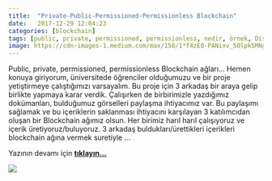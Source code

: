 ```yaml
---
title:  "Private-Public-Permissioned-Permissionless Blockchain"
date:   2017-12-29 12:04:23
categories: [blockchain]
tags: [public, private, permissioned, permissionless, nedir, örnek, Distributed, Legder, Blockchain, Bitcoin, Block, Mehmet Cem Yücel, Mehmet, Cem, Yucel, Yücel, blockchainturk, blockchainturk.net]
image: https://cdn-images-1.medium.com/max/150/1*f4zE0-PANixv_5Olpk5MNg.jpeg
---
```

Public, private, permissioned, permissionless Blockchain ağları... Hemen konuya giriyorum, üniversitede öğrenciler olduğumuzu ve bir proje yetiştirmeye çalıştığımızı varsayalım. Bu proje için 3 arkadaş bir araya gelip birlikte yapmaya karar verdik. Çalışırken de birbirimizle yazdığımız dokümanları, bulduğumuz görselleri paylaşma ihtiyacımız var. Bu paylaşımı sağlamak ve bu içeriklerin saklanması ihtiyacını karşılayan 3 katılımcıdan oluşan bir Blockchain ağımız olsun. Her birimiz harıl harıl çalışıyoruz ve içerik üretiyoruz/buluyoruz. 3 arkadaş buldukları/ürettikleri içerikleri blockchain ağına vermek suretiyle ...

Yazının devamı için 
<a style="font-weight:bold" href="https://medium.com/blockchainturk/22142e8af5cf?utm_source=mehmetcemyucel.com&utm_medium=refferal&utm_campaign=blog" target="_blank">tıklayın...</a>
  
![](https://cdn-images-1.medium.com/max/800/1*f4zE0-PANixv_5Olpk5MNg.jpeg)
